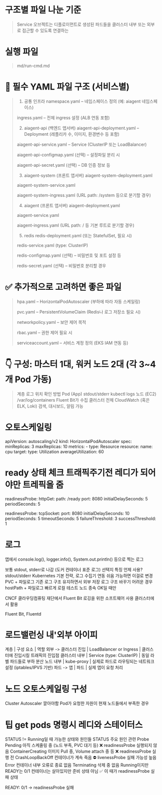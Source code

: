 # 구조별 파일 나눈 기준
> 
> Service 오브젝트는 디플로이먼트로 생성된 파드들을 클러스터 내부 또는 외부로 접근할 수 있도록 연결하는
>

# 실행 파일
>  md/run-cmd.md 


# 📁 필수 YAML 파일 구조 (서비스별)
>   1. 공통 인프라
>   namespace.yaml – 네임스페이스 정의 (예: aiagent 네임스페이스)
>   
>   ingress.yaml – 전체 ingress 설정 (ALB 연동 포함)
>   
>   2. aiagent-api (백엔드 앱서버)
>   aiagent-api-deployment.yaml – Deployment (레플리카 수, 이미지, 환경변수 등 포함)
>   
>   aiagent-api-service.yaml – Service (ClusterIP 또는 LoadBalancer)
>   
>   aiagent-api-configmap.yaml (선택) – 설정파일 분리 시
>   
>   aiagent-api-secret.yaml (선택) – DB 인증 정보 등
>   
>   3. aiagent-system (프론트 앱서버)
>   aiagent-system-deployment.yaml
>   
>   aiagent-system-service.yaml
>   
>   aiagent-system-ingress.yaml (URL path: /system 등으로 분기할 경우)
>   
>   4. aiagent (프론트 앱서버)
>   aiagent-deployment.yaml
>   
>   aiagent-service.yaml
>   
>   aiagent-ingress.yaml (URL path: / 등 기본 루트로 분기할 경우)
>   
>   5. redis
>   redis-deployment.yaml (또는 StatefulSet, 필요 시)
>   
>   redis-service.yaml (type: ClusterIP)
>   
>   redis-configmap.yaml (선택) – 비밀번호 및 포트 설정 등
>   
>   redis-secret.yaml (선택) – 비밀번호 분리할 경우

# ✅ 추가적으로 고려하면 좋은 파일
>   hpa.yaml – HorizontalPodAutoscaler (부하에 따라 자동 스케일링)
>   
>   pvc.yaml – PersistentVolumeClaim (Redis나 로그 저장소 필요 시)
>   
>   networkpolicy.yaml – 보안 제어 목적
>   
>   rbac.yaml – 권한 제어 필요 시
>   
>   serviceaccount.yaml – 서비스 계정 정의 (EKS IAM 연동 등)



# 👇 구성: 마스터 1대, 워커 노드 2대 (각 3~4개 Pod 가동)
>   계층	로그 위치	확인 방법
>   Pod (App)	stdout/stderr	kubectl logs
>   노드 (EC2)	/var/log/containers	Fluent Bit가 수집
>   클러스터 전체	CloudWatch (혹은 ELK, Loki)	검색, 대시보드, 알림 가능


# 오토스케일링
apiVersion: autoscaling/v2
kind: HorizontalPodAutoscaler
spec:
  minReplicas: 3
  maxReplicas: 10
  metrics:
    - type: Resource
      resource:
        name: cpu
        target:
          type: Utilization
          averageUtilization: 60



# ready 상태 체크 트래픽주기전 레디가 되어야만 트레픽을 줌
readinessProbe:
  httpGet:
    path: /ready
    port: 8080
  initialDelaySeconds: 5
  periodSeconds: 5

readinessProbe:
          tcpSocket:
            port: 8080
          initialDelaySeconds: 10
          periodSeconds: 5
          timeoutSeconds: 5
          failureThreshold: 3
          successThreshold: 1



# 로그
앱에서 console.log(), logger.info(), System.out.println() 등으로 찍는 로그

보통 stdout, stderr로 나감 (도커 컨테이너 표준 로그)
선택지	특징	언제 사용?
stdout/stderr	Kubernetes 기본 전략, 로그 수집기 연동 쉬움	가능하면 이걸로 변경
PVC + 파일로그	기존 로그 구조 유지하면서 외부 저장	로그 구조 바꾸기 어려운 경우
hostPath + 파일로그	빠르게 로컬 테스트	노드 종속 OK일 때만


CNCF 클라우딩컴퓨팅 재단에서 Fluent Bit 로깅을 위한 소프트웨어 사용 클러스터에서 활용

Fluent Bit, Fluentd



# 로드밸런싱 내'외부 아이피
계층	              |  구성 요소	                   | 역할
외부 -> 클러스터 진입  | 	LoadBalancer or Ingress     |	클러스터에 진입시킬 트래픽의 진입점
클러스터 내부       	|  Service (type: ClusterIP)   |	 동일 라벨 파드들로 부하 분산
노드 내부       	   |  kube-proxy	                |  실제로 파드로 라우팅되는 네트워크 설정 (iptables/IPVS 기반)
파드 ->  앱         | 	파드	                       |  실제 앱이 요청 처리


# 노드 오토스케일링 구성
Cluster Autoscaler 깔아야함
Pod가 요청한 자원이 현재 노드들에서 부족한 경우


# 팁 get pods 명령시 레디와 스테이터스
STATUS != Running일 때 가능한 상태와 원인들
STATUS	주요 원인	관련 Probe
Pending	아직 스케줄링 중 (노드 부족, PVC 대기 등)	❌ readinessProbe 실행되지 않음
ContainerCreating	이미지 Pull 중, Volume attach 중 등	❌ readinessProbe 실행 전
CrashLoopBackOff	컨테이너가 계속 죽음	⛔ livenessProbe 실패 가능성 높음
Error	컨테이너 내부 오류로 종료	없음
Terminating	삭제 중	없음
Running이지만 READY는 0/1	컨테이너는 살아있지만 준비 상태 아님	✅ 이 때가 readinessProbe 실패 상태

READY: 0/1 → readinessProbe 실패 